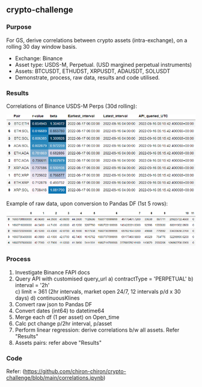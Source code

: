 ## crypto-challenge

### Purpose
For GS, derive correlations between crypto assets (intra-exchange), on a rolling 30 day window basis.
* Exchange: Binance
* Asset type: USDS-M, Perpetual. (USD margined perpetual instruments)
* Assets: BTCUSDT, ETHUDST, XRPUSDT, ADAUSDT, SOLUSDT
* Demonstrate, process, raw data, results and code utilised.


### Results
Correlations of Binance USDS-M Perps (30d rolling):

![Alt text](Images/Correlations_descending.png "Correlations of Binance USDS-M Perps (30d rolling)")


Example of raw data, upon conversion to Pandas DF (1st 5 rows):

![Alt text](Images/Eg_raw_data.png "Eg. Raw data")


### Process
1) Investigate Binance FAPI docs
2) Query API with customised query_url
    a) contractType = 'PERPETUAL'
    b) interval = '2h'  
    c) limit = 361 (2hr intervals, market open 24/7, 12 intervals p/d x 30 days)
    d) continuousKlines
3) Convert raw json to Pandas DF
4) Convert dates (int64) to datetime64
5) Merge each df (1 per asset) on Open_time
6) Calc pct change p/2hr interval, p/asset
7) Perform linear regression: derive correlations b/w all assets. Refer "Results"
8) Assets pairs: refer above "Results"


### Code
Refer: (https://github.com/chiron-chiron/crypto-challenge/blob/main/correlations.ipynb)